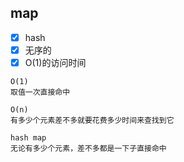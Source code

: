 ## map 
- [x] hash
- [x] 无序的
- [x] O(1)的访问时间

```
O(1)  
取值一次直接命中

O(n)
有多少个元素差不多就要花费多少时间来查找到它

hash map
无论有多少个元素，差不多都是一下子直接命中
```
